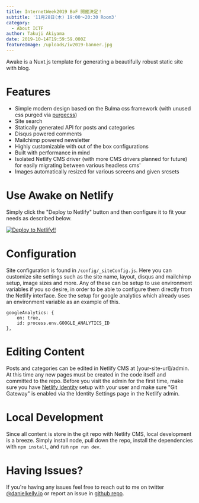 ```yaml
---
title: InternetWeek2019 BoF 開催決定！
subtitle: '11月28日(木) 19:00～20:30 Room3'
category:
  - About ICTF
author: Takuji Akiyama
date: 2019-10-14T19:59:59.000Z
featureImage: /uploads/iw2019-banner.jpg
---
```

Awake is a Nuxt.js template for generating a beautifully robust static site with blog. 

# Features

* Simple modern design based on the Bulma css framework (with unused css purged via [purgecss](https://www.purgecss.com/))
* Site search
* Statically generated API for posts and categories
* Disqus powered comments
* Mailchimp powered newsletter
* Highly customizable with out of the box configurations
* Built with performance in mind
* Isolated Netlify CMS driver (with more CMS drivers planned for future) for easily migrating between various headless cms'
* Images automatically resized for various screens and given srcsets

# Use Awake on Netlify

Simply click the "Deploy to Netlify" button and then configure it to fit your needs as described below.

[![Deploy to Netlify!!](https://www.netlify.com/img/deploy/button.svg)](https://app.netlify.com/start/deploy?repository=https://github.com/danielkellyio/awake-template)

# Configuration

Site configuration is found in `/config/_siteConfig.js`. Here you can customize site settings such as the site name, layout, disqus and mailchimp setup, image sizes and more. Any of these can be setup to use environment variables if you so desire, in order to be able to configure them directly from the Netlify interface. See the setup for google analytics which already uses an environment variable as an example of this.

```
googleAnalytics: {
    on: true,
    id: process.env.GOOGLE_ANALYTICS_ID
},
```

# Editing Content

Posts and categories can be edited in Netlify CMS at \[your-site-url]/admin. At this time any new pages must be created in the code itself and committed to the repo. Before you visit the admin for the first time, make sure you have [Netlify Identity](https://www.netlify.com/docs/identity/) setup with your user and make sure "Git Gateway" is enabled via the Identity Settings page in the Netlify admin. 

# Local Development

Since all content is store in the git repo with Netlify CMS, local development is a breeze. Simply install node, pull down the repo, install the dependencies with `npm install`, and run `npm run dev`.

# Having Issues?

If you're having any issues feel free to reach out to me on twitter [@danielkelly.io](https://twitter.com/danielkelly_io) or report an issue in [github repo](https://github.com/danielkellyio/awake-template).
